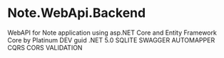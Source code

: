 # Note.WebApi.Backend
WebAPI for Note application using asp.NET Core and Entity Framework Core by Platinum DEV guid
.NET 5.0
SQLITE
SWAGGER
AUTOMAPPER
CQRS
CORS
VALIDATION
